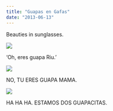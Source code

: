 ```yaml
---
title: "Guapas en Gafas"
date: "2013-06-13"
---
```


Beauties in sunglasses.

![](images/tumblr_inline_mo8eb4PdTA1qz4rgp.jpg)

‘Oh, eres guapa Riu.’

![](images/tumblr_inline_mo8ed1Tbu81qz4rgp.jpg)

NO, TU ERES GUAPA MAMA.

![](images/tumblr_inline_mo8eevtWxN1qz4rgp.jpg)

HA HA HA. ESTAMOS DOS GUAPACITAS.
